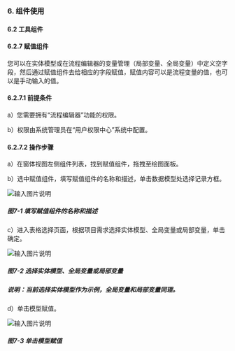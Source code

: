 ### 6. 组件使用

#### 6.2 工具组件

#### 6.2.7 赋值组件

您可以在实体模型或在流程编辑器的变量管理（局部变量、全局变量）中定义空字段，然后通过赋值组件去给相应的字段赋值，赋值内容可以是流程变量的值，也可以是手动输入的值。

#### 6.2.7.1 前提条件

a）您需要拥有“流程编辑器”功能的权限。

b）权限由系统管理员在“用户权限中心”系统中配置。

#### 6.2.7.2 操作步骤

a）在窗体视图左侧组件列表，找到赋值组件，拖拽至绘图面板。

b）选中赋值组件，填写赋值组件的名称和描述，单击数据模型处选择记录方框。

![输入图片说明](../../../../images/SoFlu%EF%BC%88%E5%90%8E%E7%AB%AF%EF%BC%89%E5%BC%80%E5%8F%91%E5%B9%B3%E5%8F%B0/1.%20%E6%9C%80%E6%96%B0%E7%89%88%E6%9C%AC%20-%20%E6%9B%B4%E6%96%B0%E6%97%A5%E6%9C%9F%20-%202022.10.08/6.%20%E7%BB%84%E4%BB%B6%E4%BD%BF%E7%94%A8/2.%20%E5%B7%A5%E5%85%B7%E7%BB%84%E4%BB%B6/7-1.png)

##### 图7-1 填写赋值组件的名称和描述

c）进入表格选择页面，根据项目需求选择实体模型、全局变量或局部变量，单击确定。

![输入图片说明](../../../../images/SoFlu%EF%BC%88%E5%90%8E%E7%AB%AF%EF%BC%89%E5%BC%80%E5%8F%91%E5%B9%B3%E5%8F%B0/1.%20%E6%9C%80%E6%96%B0%E7%89%88%E6%9C%AC%20-%20%E6%9B%B4%E6%96%B0%E6%97%A5%E6%9C%9F%20-%202022.10.08/6.%20%E7%BB%84%E4%BB%B6%E4%BD%BF%E7%94%A8/2.%20%E5%B7%A5%E5%85%B7%E7%BB%84%E4%BB%B6/7-2.png)

##### 图7-2 选择实体模型、全局变量或局部变量

##### 说明：当前选择实体模型作为示例，全局变量和局部变量同理。

d）单击模型赋值。

![输入图片说明](../../../../images/SoFlu%EF%BC%88%E5%90%8E%E7%AB%AF%EF%BC%89%E5%BC%80%E5%8F%91%E5%B9%B3%E5%8F%B0/1.%20%E6%9C%80%E6%96%B0%E7%89%88%E6%9C%AC%20-%20%E6%9B%B4%E6%96%B0%E6%97%A5%E6%9C%9F%20-%202022.10.08/6.%20%E7%BB%84%E4%BB%B6%E4%BD%BF%E7%94%A8/2.%20%E5%B7%A5%E5%85%B7%E7%BB%84%E4%BB%B6/7-3.png)

##### 图7-3 单击模型赋值
